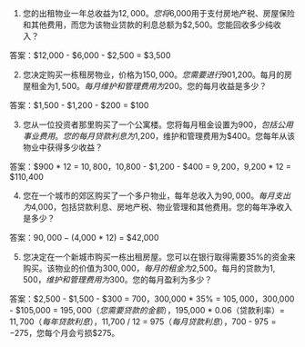 

1. 您的出租物业一年总收益为$12,000。您将$6,000用于支付房地产税、房屋保险和其他费用，而您为该物业贷款的利息总额为$2,500。您能回收多少纯收入？

答案：$12,000 - $6,000 - $2,500 = $3,500

2. 您决定购买一栋租房物业，价格为$150,000。您需要进行90%的资助。每个月房屋抵押贷款的月供为$1,200。每月的房屋租金为$1,500。每月维护和管理费用为$200。您的每月收益是多少？

答案：$1,500 - $1,200 - $200 = $100

3. 您从一位投资者那里购买了一个公寓楼。您将每月租金设置为$900，包括公用事业费用。您的每月贷款利息为$1,200，维护和管理费用为$400。您每年从该物业中获得多少收益？

答案：$900 * 12 = $10,800，$10,800 - $1,200 - $400 = $9,200，$9,200 * 12 = $110,400

4. 您在一个城市的郊区购买了一个多户物业，每年总收入为$90,000。每月支出为$4,000，包括贷款利息、房地产税、物业管理和其他费用。您的每年净收入是多少？

答案：$90,000 - ($4,000 * 12) = $42,000

5. 您决定在一个新城市购买一栋出租房屋。您可以在银行取得需要35%的资金来购买。该物业的价值为$300,000，每月的租金为$2,500。每月的贷款为$1,500，维护和管理费用为$300。您的每月盈利为多少？

答案：$2,500 - $1,500 - $300 = $700，$300,000 * 35% = $105,000，$300,000 - $105,000 = $195,000（您需要贷款的金额），$195,000 * 0.06（贷款利率）= $11,700（每年贷款利息），$11,700 / 12 = $975（每月贷款利息），$700 - $975 = -$275，您每个月会亏损$275。